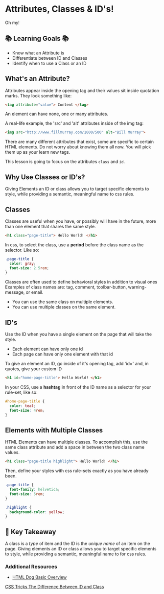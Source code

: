 # Attributes, Classes & ID's!

Oh my!

## 📚 Learning Goals 📚

- Know what an Attribute is
- Differentiate between ID and Classes
- Identify when to use a Class or an ID

## What's an Attribute?

Attributes appear inside the opening tag and their values sit inside quotation marks. They look something like:

```html
<tag attribute="value"> Content </tag>
```

An element can have none, one or many attributes.

A real-life example, the 'src' and 'alt' attributes inside of the img tag:

```html
<img src="http://www.fillmurray.com/1000/500" alt="Bill Murray">
```

There are many different attributes that exist, some are specific to certain HTML elements. Do not worry about knowing them all now. You will pick them up as your learn new tags.

This lesson is going to focus on the attributes `class` and `id`.

## Why Use Classes or ID's?
Giving Elements an ID or class allows you to target specific elements to style, while providing a semantic, meaningful name to css rules.

## Classes

Classes are useful when you have, or possibly will have in the future, more than one element that shares the same style.

```html
<h1 class="page-title"> Hello World! </h1>
```

In css, to select the class, use a **period** before the class name as the selector. Like so:

```css
.page-title {
  color: gray;
  font-size: 2.5rem;
}
```

Classes are often used to define behavioral styles in addition to visual ones Examples of class names are: tag, comment, toolbar-button, warning-message, or email.

- You can use the same class on multiple elements.
- You can use multiple classes on the same element.

## ID's

Use the ID when you have a single element on the page that will take the style.

- Each element can have only one id
- Each page can have only one element with that id

To give an element an ID, go inside of it's opening tag, add 'id=' and, in quotes, give your custom ID

```html
<h1 id="home-page-title"> Hello World! </h1>
```

In your CSS, use a **hashtag** in front of the ID name as a selector for your rule-set, like so:

```css
#home-page-title {
  color: teal;
  font-size: 4rem;
}
```

## Elements with Multiple Classes

HTML Elements can have multiple classes. To accomplish this, use the same class attribute and add a space in between the two class name values.

```html
<h1 class="page-title highlight"> Hello World! </h1>
```
Then, define your styles with css rule-sets exactly as you have already been.

```css
.page-title {
  font-family: helvetica;
  font-size: 5rem;
}

.highlight {
  background-color: yellow;
}
```

## 🔑 Key Takeaway

A class is a _type_ of item and the ID is the _unique name_ of an item on the page. Giving elements an ID or class allows you to target specific elements to style, while providing a semantic, meaningful name to for css rules.

### Additional Resources

- [HTML Dog Basic Overview](http://www.htmldog.com/guides/css/intermediate/classid/)

[CSS Tricks The Difference Between ID and Class](https://css-tricks.com/the-difference-between-id-and-class/)
